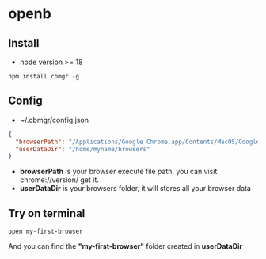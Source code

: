 # openb

## Install
- node version >= 18
```shell
npm install cbmgr -g
```

## Config
- ~/.cbmgr/config.json
```json
{
  "browserPath": "/Applications/Google Chrome.app/Contents/MacOS/Google Chrome",
  "userDataDir": "/home/myname/browsers"
}
```
- **browserPath** is your browser execute file path, you can visit chrome://version/ get it.
- **userDataDir** is your browsers folder, it will stores all your browser data

## Try on terminal
```shell
open my-first-browser
```
And you can find the **"my-first-browser"** folder created in **userDataDir**
